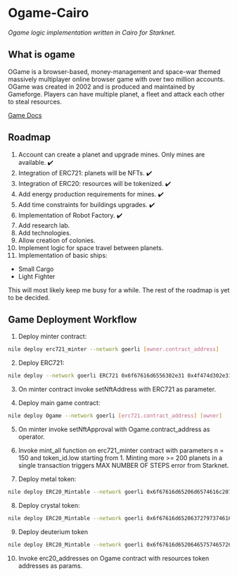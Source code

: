# Ogame-Cairo

_Ogame logic implementation written in Cairo for Starknet._

## What is ogame

OGame is a browser-based, money-management and space-war themed massively multiplayer online browser game with over two million accounts. OGame was created in 2002 and is produced and maintained by Gameforge. Players can have multiple planet, a fleet and attack each other to steal resources.

[Game Docs](https://www.notion.so/Ogame-Cairo-POC-spec-c11b0b44cb2e437889702b10a70b093a)

## Roadmap

1. Account can create a planet and upgrade mines. Only mines are available. :heavy_check_mark:
2. Integration of ERC721: planets will be NFTs. :heavy_check_mark:
3. Integration of ERC20: resources will be tokenized. :heavy_check_mark:
4. Add energy production requirements for mines. :heavy_check_mark:
5. Add time constraints for buildings upgrades. :heavy_check_mark:
6. Implementation of Robot Factory. :heavy_check_mark:
7. Add research lab.
8. Add technologies.
9. Allow creation of colonies.
10. Implement logic for space travel between planets.
11. Implementation of basic ships:

- Small Cargo
- Light Fighter

This will most likely keep me busy for a while. The rest of the roadmap is yet to be decided.

## Game Deployment Workflow

1. Deploy minter contract:

```sh
nile deploy erc721_minter --network goerli [owner.contract_address]
```

2. Deploy ERC721:

```sh
nile deploy --network goerli ERC721 0x6f67616d6556302e31 0x4f474d302e31 [minter.contract_address] 3 0x68747470733a2f2f676174657761792e70696e6174612e 0x636c6f75642f697066732f516d56696a7632465a547841706e4e54 0x356250384355356466724e573336733239784a566a636b6b736e36733733
```

3. On minter contract invoke setNftAddress with ERC721 as parameter.

4. Deploy main game contract:

```sh
nile deploy Ogame --network goerli [erc721.contract_address] [owner]
```

5. On minter invoke setNftApproval with Ogame.contract_address as operator.

6. Invoke mint_all function on erc721_minter contract with parameters n = 150 and token_id.low starting from 1. Minting more >= 200 planets in a single transaction triggers MAX NUMBER OF STEPS error from Starknet.

7. Deploy metal token:

```sh
nile deploy ERC20_Mintable --network goerli 0x6f67616d65206d6574616c2076302e31 0x4f674d455476302e31 1 0 0 [game.contract_address] [game.contract_addres]
```

8. Deploy crystal token:

```sh
nile deploy ERC20_Mintable --network goerli 0x6f67616d65206372797374616c2076302e31 0x4f6743525976302e31 1 0 0 [game.contract_address] [game.contract_addres]
```

9. Deploy deuterium token

```sh
nile deploy ERC20_Mintable --network goerli 0x6f67616d652064657574657269756d2076302e31 0x4f6744455576302e31 1 0 0 [game.contract_address] [game.contract_addres]
```

10. Invoke erc20_addresses on Ogame contract with resources token addresses as params.

